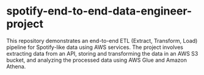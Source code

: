 # spotify-end-to-end-data-engineer-project
This repository demonstrates an end-to-end ETL (Extract, Transform, Load) pipeline for Spotify-like data using AWS services. The project involves extracting data from an API, storing and transforming the data in an AWS S3 bucket, and analyzing the processed data using AWS Glue and Amazon Athena.


